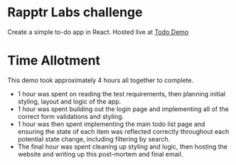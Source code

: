 # Rapptr Labs challenge

Create a simple to-do app in React.
Hosted live at [Todo Demo](https://claytonhart.github.io/todo-demo/)

# Time Allotment

This demo took approximately 4 hours all together to complete.

- 1 hour was spent on reading the test requirements, then planning initial styling, layout and logic of the app.
- 1 hour was spent building out the login page and implementing all of the correct form validations and styling.
- 1 hour was then spent implementing the main todo list page and ensuring the state of each item was reflected correctly throughout each potential state change, including filtering by search.
- The final hour was spent cleaning up styling and logic, then hosting the website and writing up this post-mortem and final email.
